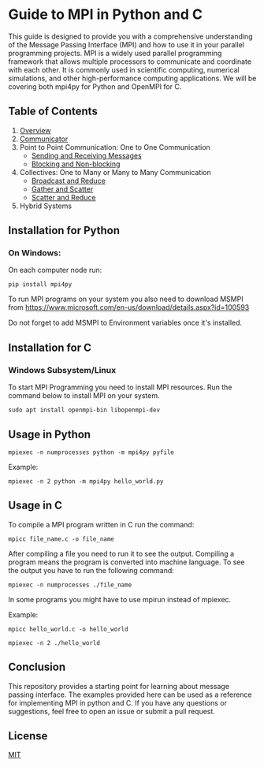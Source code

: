 # Guide to MPI in Python and C

This guide is designed to provide you with a comprehensive understanding of the Message Passing Interface (MPI) and how to use it in your parallel programming projects. MPI is a widely used parallel programming framework that allows multiple processors to communicate and coordinate with each other. It is commonly used in scientific computing, numerical simulations, and other high-performance computing applications. We will be covering both mpi4py for Python and OpenMPI for C.

## Table of Contents

1. [Overview](https://github.com/japnitahuja/guide-to-mpi/blob/main/documentation/Overview.md)
2. [Communicator](https://github.com/japnitahuja/guide-to-mpi/blob/main/documentation/Communicator.md)
3. Point to Point Communication: One to One Communication
   - [Sending and Receiving Messages](https://github.com/japnitahuja/guide-to-mpi/blob/main/documentation/Messages.md)
   - [Blocking and Non-blocking](https://github.com/japnitahuja/guide-to-mpi/blob/main/documentation/BlockingandNonblocking.md)
4. Collectives: One to Many or Many to Many Communication
   - [Broadcast and Reduce](https://github.com/japnitahuja/guide-to-mpi/blob/main/documentation/Broadcast.md)
   - [Gather and Scatter](https://github.com/japnitahuja/guide-to-mpi/blob/main/documentation/ScatterandGather.md)
   - [Scatter and Reduce](https://github.com/japnitahuja/guide-to-mpi/blob/main/documentation/ScatterandReduce.md)
5. Hybrid Systems

## Installation for Python

### On Windows:

On each computer node run:

```
pip install mpi4py
```

To run MPI programs on your system you also need to download MSMPI from https://www.microsoft.com/en-us/download/details.aspx?id=100593

Do not forget to add MSMPI to Environment variables once it's installed.

## Installation for C

### Windows Subsystem/Linux

To start MPI Programming you need to install MPI resources. Run the command below to install MPI on your system.

```
sudo apt install openmpi-bin libopenmpi-dev
```

## Usage in Python

```
mpiexec -n numprocesses python -m mpi4py pyfile
```

Example:

```
mpiexec -n 2 python -m mpi4py hello_world.py
```

## Usage in C

To compile a MPI program written in C run the command:

```
mpicc file_name.c -o file_name
```

After compiling a file you need to run it to see the output. Compiling a program means the program is converted into machine language. To see the output you have to run the following command:

```
mpiexec -n numprocesses ./file_name
```

In some programs you might have to use mpirun instead of mpiexec.

Example:

```
mpicc hello_world.c -o hello_world
```

```
mpiexec -n 2 ./hello_world
```

## Conclusion

This repository provides a starting point for learning about message passing interface. The examples provided here can be used as a reference for implementing MPI in python and C. If you have any questions or suggestions, feel free to open an issue or submit a pull request.

## License

[MIT](https://choosealicense.com/licenses/mit/)
